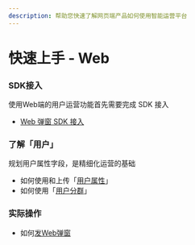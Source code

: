 ```yaml
---
description: 帮助您快速了解网页端产品如何使用智能运营平台
---
```


# 快速上手 - Web

### **SDK接入**

使用Web端的用户运营功能首先需要完成 SDK 接入

* [Web 弹窗 SDK 接入](developers/integrations/js-sdk.md)

### **了解「用户」**

规划用户属性字段，是精细化运营的基础

* 如何使用和上传「[用户属性](https://docs.growingio.com/docs/introduction/data-definition/uservar/)」
* 如何使用「[用户分群](https://docs.growingio.com/docs/product-manual/uesr-analysis/segmentations/)」

### **实际操作**

* 如何[发Web弹窗](product-manual/popup/web.md)



